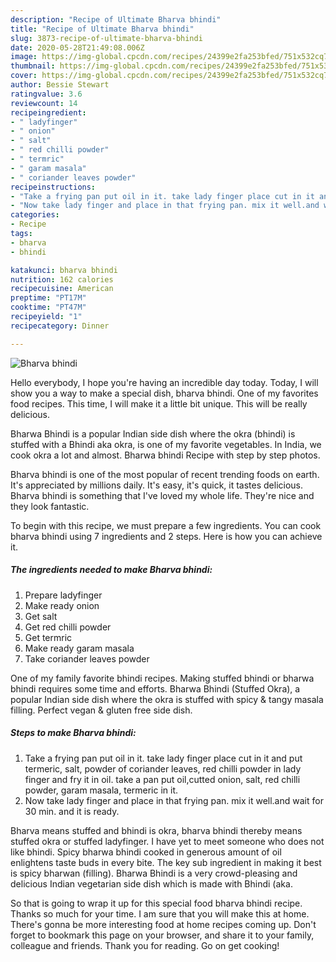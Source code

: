 ```yaml
---
description: "Recipe of Ultimate Bharva bhindi"
title: "Recipe of Ultimate Bharva bhindi"
slug: 3873-recipe-of-ultimate-bharva-bhindi
date: 2020-05-28T21:49:08.006Z
image: https://img-global.cpcdn.com/recipes/24399e2fa253bfed/751x532cq70/bharva-bhindi-recipe-main-photo.jpg
thumbnail: https://img-global.cpcdn.com/recipes/24399e2fa253bfed/751x532cq70/bharva-bhindi-recipe-main-photo.jpg
cover: https://img-global.cpcdn.com/recipes/24399e2fa253bfed/751x532cq70/bharva-bhindi-recipe-main-photo.jpg
author: Bessie Stewart
ratingvalue: 3.6
reviewcount: 14
recipeingredient:
- " ladyfinger"
- " onion"
- " salt"
- " red chilli powder"
- " termric"
- " garam masala"
- " coriander leaves powder"
recipeinstructions:
- "Take a frying pan put oil in it. take lady finger place cut in it and put termeric, salt, powder of coriander leaves, red chilli powder in lady finger and fry it in oil. take a pan put oil,cutted onion, salt, red chilli powder, garam masala, termeric in it."
- "Now take lady finger and place in that frying pan. mix it well.and wait for 30 min. and it is ready."
categories:
- Recipe
tags:
- bharva
- bhindi

katakunci: bharva bhindi 
nutrition: 162 calories
recipecuisine: American
preptime: "PT17M"
cooktime: "PT47M"
recipeyield: "1"
recipecategory: Dinner

---
```



![Bharva bhindi](https://img-global.cpcdn.com/recipes/24399e2fa253bfed/751x532cq70/bharva-bhindi-recipe-main-photo.jpg)

Hello everybody, I hope you're having an incredible day today. Today, I will show you a way to make a special dish, bharva bhindi. One of my favorites food recipes. This time, I will make it a little bit unique. This will be really delicious.

Bharwa Bhindi is a popular Indian side dish where the okra (bhindi) is stuffed with a Bhindi aka okra, is one of my favorite vegetables. In India, we cook okra a lot and almost. Bharwa bhindi Recipe with step by step photos.

Bharva bhindi is one of the most popular of recent trending foods on earth. It's appreciated by millions daily. It's easy, it's quick, it tastes delicious. Bharva bhindi is something that I've loved my whole life. They're nice and they look fantastic.


To begin with this recipe, we must prepare a few ingredients. You can cook bharva bhindi using 7 ingredients and 2 steps. Here is how you can achieve it.

<!--inarticleads1-->

##### The ingredients needed to make Bharva bhindi:

1. Prepare  ladyfinger
1. Make ready  onion
1. Get  salt
1. Get  red chilli powder
1. Get  termric
1. Make ready  garam masala
1. Take  coriander leaves powder


One of my family favorite bhindi recipes. Making stuffed bhindi or bharwa bhindi requires some time and efforts. Bharwa Bhindi (Stuffed Okra), a popular Indian side dish where the okra is stuffed with spicy &amp; tangy masala filling. Perfect vegan &amp; gluten free side dish. 

<!--inarticleads2-->

##### Steps to make Bharva bhindi:

1. Take a frying pan put oil in it. take lady finger place cut in it and put termeric, salt, powder of coriander leaves, red chilli powder in lady finger and fry it in oil. take a pan put oil,cutted onion, salt, red chilli powder, garam masala, termeric in it.
1. Now take lady finger and place in that frying pan. mix it well.and wait for 30 min. and it is ready.


Bharva means stuffed and bhindi is okra, bharva bhindi thereby means stuffed okra or stuffed ladyfinger. I have yet to meet someone who does not like bhindi. Spicy bharwa bhindi cooked in generous amount of oil enlightens taste buds in every bite. The key sub ingredient in making it best is spicy bharwan (filling). Bharwa Bhindi is a very crowd-pleasing and delicious Indian vegetarian side dish which is made with Bhindi (aka. 

So that is going to wrap it up for this special food bharva bhindi recipe. Thanks so much for your time. I am sure that you will make this at home. There's gonna be more interesting food at home recipes coming up. Don't forget to bookmark this page on your browser, and share it to your family, colleague and friends. Thank you for reading. Go on get cooking!
